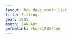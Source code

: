 ```yaml
---
layout: hoa_days_month_list
title: Sittings
year: 1985
month: JANUARY
permalink: /hoa/1985/Jan
---
```

